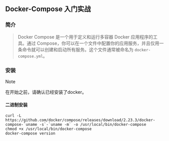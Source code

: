 ## Docker-Compose 入门实战

### 简介

> Docker Compose 是一个用于定义和运行多容器 Docker 应用程序的工具。通过 Compose，你可以在一个文件中配置你的应用服务，并且仅用一条命令就可以创建和启动所有服务。这个文件通常被命名为 `docker-compose.yml`。

### 安装

> [!NOTE]
>
> 在开始之前，请确认已经安装了docker。

#### 二进制安装

```
curl -L https://github.com/docker/compose/releases/download/2.23.3/docker-compose-`uname -s`-`uname -m` -o /usr/local/bin/docker-compose
chmod +x /usr/local/bin/docker-compose
docker-compose version
```
